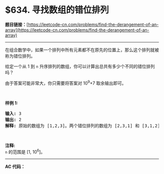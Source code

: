 # $634. 寻找数组的错位排列

**题目链接：**[https://leetcode-cn.com/problems/find-the-derangement-of-an-array](https://leetcode-cn.com/problems/find-the-derangement-of-an-array)

---

<div class="content__1Y2H">
 <div class="notranslate">
  <p>在组合数学中，如果一个排列中所有元素都不在原先的位置上，那么这个排列就被称为错位排列。</p> 
  <p>给定一个从&nbsp;1 到 <code>n</code>&nbsp;升序排列的数组，你可以计算出总共有多少个不同的错位排列吗？</p> 
  <p>由于答案可能非常大，你只需要将答案对 10<sup>9</sup>+7 取余输出即可。</p> 
  <p>&nbsp;</p> 
  <p><strong>样例 1:</strong></p> 
  <pre class="language-text"><strong>输入:</strong> 3
<strong>输出:</strong> 2
<strong>解释:</strong> 原始的数组为 [1,2,3]。两个错位排列的数组为 [2,3,1] 和 [3,1,2]。
</pre> 
  <p>&nbsp;</p> 
  <p><strong>注释:</strong><br> <code>n</code> 的范围是 [1, 10<sup>6</sup>]。</p> 
 </div>
</div>

---

**AC 代码：**

```java

```